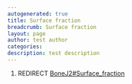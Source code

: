 ```yaml
---
autogenerated: true
title: Surface fraction
breadcrumb: Surface fraction
layout: page
author: test author
categories: 
description: test description
---
```


1.  REDIRECT [BoneJ2\#Surface\_fraction](BoneJ2#Surface_fraction "wikilink")
